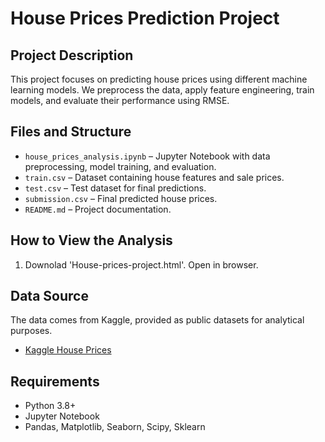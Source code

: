 # House Prices Prediction Project

## Project Description  
This project focuses on predicting house prices using different machine learning models. We preprocess the data, apply feature engineering, train models, and evaluate their performance using RMSE.

## Files and Structure  
- `house_prices_analysis.ipynb` – Jupyter Notebook with data preprocessing, model training, and evaluation.  
- `train.csv` – Dataset containing house features and sale prices.  
- `test.csv` – Test dataset for final predictions.  
- `submission.csv` – Final predicted house prices.  
- `README.md` – Project documentation.  

## How to View the Analysis
1. Downolad 'House-prices-project.html'. Open in browser.

## Data Source
The data comes from Kaggle, provided as public datasets for analytical purposes.
- [Kaggle House Prices](https://www.kaggle.com/competitions/house-prices-advanced-regression-techniques/data?select=train.csv)

## Requirements
- Python 3.8+
- Jupyter Notebook
- Pandas, Matplotlib, Seaborn, Scipy, Sklearn
